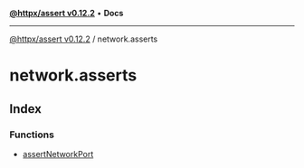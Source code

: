[**@httpx/assert v0.12.2**](../README.md) • **Docs**

***

[@httpx/assert v0.12.2](../README.md) / network.asserts

# network.asserts

## Index

### Functions

- [assertNetworkPort](functions/assertNetworkPort.md)
